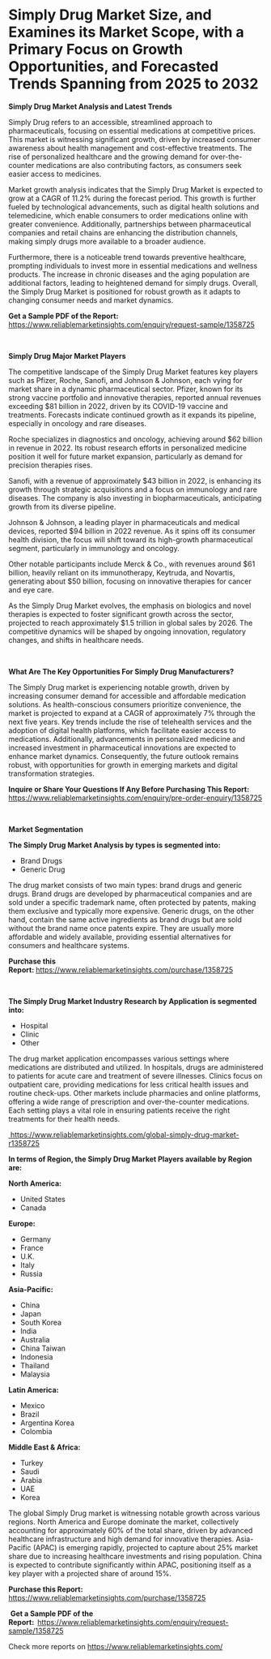 <p><h1>Simply Drug Market Size, and Examines its Market Scope, with a Primary Focus on Growth Opportunities, and Forecasted Trends Spanning from 2025 to 2032</h1></p><p><strong>Simply Drug Market Analysis and Latest Trends</strong></p>
<p><p>Simply Drug refers to an accessible, streamlined approach to pharmaceuticals, focusing on essential medications at competitive prices. This market is witnessing significant growth, driven by increased consumer awareness about health management and cost-effective treatments. The rise of personalized healthcare and the growing demand for over-the-counter medications are also contributing factors, as consumers seek easier access to medicines.</p><p>Market growth analysis indicates that the Simply Drug Market is expected to grow at a CAGR of 11.2% during the forecast period. This growth is further fueled by technological advancements, such as digital health solutions and telemedicine, which enable consumers to order medications online with greater convenience. Additionally, partnerships between pharmaceutical companies and retail chains are enhancing the distribution channels, making simply drugs more available to a broader audience.</p><p>Furthermore, there is a noticeable trend towards preventive healthcare, prompting individuals to invest more in essential medications and wellness products. The increase in chronic diseases and the aging population are additional factors, leading to heightened demand for simply drugs. Overall, the Simply Drug Market is positioned for robust growth as it adapts to changing consumer needs and market dynamics.</p></p>
<p><strong>Get a Sample PDF of the Report:&nbsp;</strong> <a href="https://www.reliablemarketinsights.com/enquiry/request-sample/1358725?utm_campaign=3017&utm_medium=2&utm_source=Github&utm_content=ia&utm_term=22032025&utm_id=simply-drug">https://www.reliablemarketinsights.com/enquiry/request-sample/1358725</a></p>
<p>&nbsp;</p>
<p><strong>Simply Drug Major Market Players</strong></p>
<p><p>The competitive landscape of the Simply Drug Market features key players such as Pfizer, Roche, Sanofi, and Johnson & Johnson, each vying for market share in a dynamic pharmaceutical sector. Pfizer, known for its strong vaccine portfolio and innovative therapies, reported annual revenues exceeding $81 billion in 2022, driven by its COVID-19 vaccine and treatments. Forecasts indicate continued growth as it expands its pipeline, especially in oncology and rare diseases.</p><p>Roche specializes in diagnostics and oncology, achieving around $62 billion in revenue in 2022. Its robust research efforts in personalized medicine position it well for future market expansion, particularly as demand for precision therapies rises.</p><p>Sanofi, with a revenue of approximately $43 billion in 2022, is enhancing its growth through strategic acquisitions and a focus on immunology and rare diseases. The company is also investing in biopharmaceuticals, anticipating growth from its diverse pipeline.</p><p>Johnson & Johnson, a leading player in pharmaceuticals and medical devices, reported $94 billion in 2022 revenue. As it spins off its consumer health division, the focus will shift toward its high-growth pharmaceutical segment, particularly in immunology and oncology.</p><p>Other notable participants include Merck & Co., with revenues around $61 billion, heavily reliant on its immunotherapy, Keytruda, and Novartis, generating about $50 billion, focusing on innovative therapies for cancer and eye care.</p><p>As the Simply Drug Market evolves, the emphasis on biologics and novel therapies is expected to foster significant growth across the sector, projected to reach approximately $1.5 trillion in global sales by 2026. The competitive dynamics will be shaped by ongoing innovation, regulatory changes, and shifts in healthcare needs.</p></p>
<p>&nbsp;</p>
<p><strong>What Are The Key Opportunities For Simply Drug Manufacturers?</strong></p>
<p><p>The Simply Drug market is experiencing notable growth, driven by increasing consumer demand for accessible and affordable medication solutions. As health-conscious consumers prioritize convenience, the market is projected to expand at a CAGR of approximately 7% through the next five years. Key trends include the rise of telehealth services and the adoption of digital health platforms, which facilitate easier access to medications. Additionally, advancements in personalized medicine and increased investment in pharmaceutical innovations are expected to enhance market dynamics. Consequently, the future outlook remains robust, with opportunities for growth in emerging markets and digital transformation strategies.</p></p>
<p><strong>Inquire or Share Your Questions If Any Before Purchasing This Report:</strong> <a href="https://www.reliablemarketinsights.com/enquiry/pre-order-enquiry/1358725?utm_campaign=3017&utm_medium=2&utm_source=Github&utm_content=ia&utm_term=22032025&utm_id=simply-drug">https://www.reliablemarketinsights.com/enquiry/pre-order-enquiry/1358725</a></p>
<p>&nbsp;</p>
<p><strong>Market Segmentation</strong></p>
<p><strong>The Simply Drug Market Analysis by types is segmented into:</strong></p>
<p><ul><li>Brand Drugs</li><li>Generic Drug</li></ul></p>
<p><p>The drug market consists of two main types: brand drugs and generic drugs. Brand drugs are developed by pharmaceutical companies and are sold under a specific trademark name, often protected by patents, making them exclusive and typically more expensive. Generic drugs, on the other hand, contain the same active ingredients as brand drugs but are sold without the brand name once patents expire. They are usually more affordable and widely available, providing essential alternatives for consumers and healthcare systems.</p></p>
<p><strong>Purchase this Report:&nbsp;</strong><a href="https://www.reliablemarketinsights.com/purchase/1358725?utm_campaign=3017&utm_medium=2&utm_source=Github&utm_content=ia&utm_term=22032025&utm_id=simply-drug">https://www.reliablemarketinsights.com/purchase/1358725</a></p>
<p>&nbsp;</p>
<p><strong>The Simply Drug Market Industry Research by Application is segmented into:</strong></p>
<p><ul><li>Hospital</li><li>Clinic</li><li>Other</li></ul></p>
<p><p>The drug market application encompasses various settings where medications are distributed and utilized. In hospitals, drugs are administered to patients for acute care and treatment of severe illnesses. Clinics focus on outpatient care, providing medications for less critical health issues and routine check-ups. Other markets include pharmacies and online platforms, offering a wide range of prescription and over-the-counter medications. Each setting plays a vital role in ensuring patients receive the right treatments for their health needs.</p></p>
<p><a href="https://www.reliablemarketinsights.com/global-simply-drug-market-r1358725?utm_campaign=3017&utm_medium=2&utm_source=Github&utm_content=ia&utm_term=22032025&utm_id=simply-drug">&nbsp;https://www.reliablemarketinsights.com/global-simply-drug-market-r1358725</a></p>
<p><strong>In terms of Region, the Simply Drug Market Players available by Region are:</strong></p>
<p>
    <p> <strong> North America: </strong>
        <ul>
            <li>United States</li>
            <li>Canada</li>
        </ul>
        </p> 
    <p> <strong> Europe: </strong>
        <ul>
            <li>Germany</li>
            <li>France</li>
            <li>U.K.</li>
            <li>Italy</li>
            <li>Russia</li>
        </ul>
        </p> 
    <p> <strong> Asia-Pacific: </strong>
        <ul>
            <li>China</li>
            <li>Japan</li>
            <li>South Korea</li>
            <li>India</li>
            <li>Australia</li>
            <li>China Taiwan</li>
            <li>Indonesia</li>
            <li>Thailand</li>
            <li>Malaysia</li>
        </ul>
        </p> 
    <p> <strong> Latin America: </strong>
        <ul>
            <li>Mexico</li>
            <li>Brazil</li>
            <li>Argentina Korea</li>
            <li>Colombia</li>
        </ul>
        </p> 
    <p> <strong> Middle East & Africa: </strong>
        <ul>
            <li>Turkey</li>
            <li>Saudi</li>
            <li>Arabia</li>
            <li>UAE</li>
            <li>Korea</li>
        </ul>
    </p>
    </p>
<p><p>The global Simply Drug market is witnessing notable growth across various regions. North America and Europe dominate the market, collectively accounting for approximately 60% of the total share, driven by advanced healthcare infrastructure and high demand for innovative therapies. Asia-Pacific (APAC) is emerging rapidly, projected to capture about 25% market share due to increasing healthcare investments and rising population. China is expected to contribute significantly within APAC, positioning itself as a key player with a projected share of around 15%.</p></p>
<p><strong>Purchase this Report: </strong><a href="https://www.reliablemarketinsights.com/purchase/1358725?utm_campaign=3017&utm_medium=2&utm_source=Github&utm_content=ia&utm_term=22032025&utm_id=simply-drug">https://www.reliablemarketinsights.com/purchase/1358725</a></p>
<p>&nbsp;<strong>Get a Sample PDF of the Report:&nbsp;&nbsp;</strong><a href="https://www.reliablemarketinsights.com/enquiry/request-sample/1358725?utm_campaign=3017&utm_medium=2&utm_source=Github&utm_content=ia&utm_term=22032025&utm_id=simply-drug">https://www.reliablemarketinsights.com/enquiry/request-sample/1358725</a></p>
<p><strong></strong></p>
<p>Check more reports on <a href="https://www.reliablemarketinsights.com/?utm_campaign=3017&utm_medium=2&utm_source=Github&utm_content=ia&utm_term=22032025&utm_id=simply-drug">https://www.reliablemarketinsights.com/</a></p>